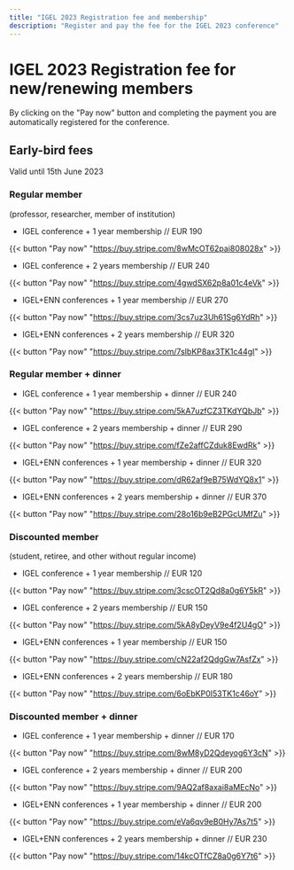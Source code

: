 ```yaml
---
title: "IGEL 2023 Registration fee and membership"
description: "Register and pay the fee for the IGEL 2023 conference"
---
```

# IGEL 2023 Registration fee **for new/renewing members**

By clicking on the "Pay now" button and completing the payment you are automatically registered for the conference.

## **Early-bird** fees 
Valid until 15th June 2023

### Regular member
(professor, researcher, member of institution)
 
- IGEL conference + 1 year membership // EUR 190

{{< button "Pay now" "https://buy.stripe.com/8wMcOT62pai808028x" >}}

- IGEL conference + 2 years membership // EUR 240

{{< button "Pay now" "https://buy.stripe.com/4gwdSX62p8a01c4eVk" >}}

- IGEL+ENN conferences + 1 year membership // EUR 270

{{< button "Pay now" "https://buy.stripe.com/3cs7uz3Uh61Sg6YdRh" >}}

- IGEL+ENN conferences + 2 years membership // EUR 320

{{< button "Pay now" "https://buy.stripe.com/7sIbKP8ax3TK1c44gI" >}}

### Regular member + dinner
 
- IGEL conference + 1 year membership + dinner // EUR 240

{{< button "Pay now" "https://buy.stripe.com/5kA7uzfCZ3TKdYQbJb" >}}

- IGEL conference + 2 years membership + dinner // EUR 290

{{< button "Pay now" "https://buy.stripe.com/fZe2affCZduk8EwdRk" >}}

- IGEL+ENN conferences + 1 year membership + dinner // EUR 320

{{< button "Pay now" "https://buy.stripe.com/dR62af9eB75WdYQ8x1" >}}

- IGEL+ENN conferences + 2 years membership + dinner // EUR 370

{{< button "Pay now" "https://buy.stripe.com/28o16b9eB2PGcUMfZu" >}}


### Discounted member
(student, retiree, and other without regular income)

- IGEL conference + 1 year membership // EUR 120

{{< button "Pay now" "https://buy.stripe.com/3cscOT2Qd8a0g6Y5kR" >}}

- IGEL conference + 2 years membership // EUR 150

{{< button "Pay now" "https://buy.stripe.com/5kA8yDeyV9e4f2U4gO" >}}

- IGEL+ENN conferences + 1 year membership // EUR 150

{{< button "Pay now" "https://buy.stripe.com/cN22af2QdgGw7AsfZx" >}}

- IGEL+ENN conferences + 2 years membership // EUR 180

{{< button "Pay now" "https://buy.stripe.com/6oEbKP0I53TK1c46oY" >}}

### Discounted member + dinner
 
- IGEL conference + 1 year membership + dinner // EUR 170

{{< button "Pay now" "https://buy.stripe.com/8wM8yD2Qdeyog6Y3cN" >}}

- IGEL conference + 2 years membership + dinner // EUR 200

{{< button "Pay now" "https://buy.stripe.com/9AQ2af8axai8aMEcNo" >}}

- IGEL+ENN conferences + 1 year membership + dinner // EUR 200

{{< button "Pay now" "https://buy.stripe.com/eVa6qv9eB0Hy7As7t5" >}}

- IGEL+ENN conferences + 2 years membership + dinner // EUR 230

{{< button "Pay now" "https://buy.stripe.com/14kcOTfCZ8a0g6Y7t6" >}}